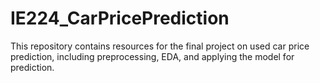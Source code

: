 # IE224_CarPricePrediction
This repository contains resources for the final project on used car price prediction, including preprocessing, EDA, and applying the model for prediction.
